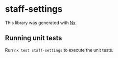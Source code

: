 # staff-settings

This library was generated with [Nx](https://nx.dev).

## Running unit tests

Run `nx test staff-settings` to execute the unit tests.
